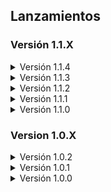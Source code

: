 ## Lanzamientos

### Versión 1.1.X
<details>
<summary>Versión 1.1.4</summary>

- Agregado un interior modificado a cada luna.
- Agregados los siguientes mods: PoolRooms (Jugabilidad), FairAI (Jugabilidad) y BunkbedRevive (Jugabilidad).
- Ahora puedes revivir a tus compañeros caídos por el 100% de tu cuota actual. (Favorece el Early Game)

</details>

<details>
<summary>Versión 1.1.3</summary>

- Arreglado el spawn de Office en la Luna de Dine. (el interior no estaba saliendo)

</details>

<details>
<summary>Versión 1.1.2</summary>

- Actualizada correctamente la lista dependencias.

</details>

<details>
<summary>Versión 1.1.1</summary>

- Eliminados los siguientes mods: ShowAmmoCount (Jugabilidad)
- Agregados los siguientes mods: LC Office (Jugabilidad), MoreInteriors (Jugabilidad), MinecraftStrongholdInterior (Jugabilidad) y NavMeshInCompany (Calidad).
- Actualizaciones disponibles de todos los mods. (12/2/24)
- Precios de las lunas reducidos y también reducido el precio de algunos elementos de la tienda.

</details>

<details>
<summary>Versión 1.1.0</summary>

- Eliminados los siguientes mods: 1000 Quota Stare (Cosmético), AmongUsSuits (Cosmético), BigBossSuit (Cosmético), Brutal Company Plus (Jugabilidad) y  YoutubeBoombox (Entretenimiento).
- Agregados los siguientes mods: BetterEXP (Calidad), Boombox Controller (Entretenimiento), Brutal Company Minus (Jugabilidad), DiscountAlert (Calidad), Herobrine (Entidad), Malfunctions (Jugabilidad), MoreItems (Calidad), Peepers (Entidad), QuotaSettings y Touchscreen (Jugabilidad).
- Mejoras en el "README".
- Actualizaciones disponibles de todos los mods. (11/2/24)

</details>

### Version 1.0.X
<details>
<summary>Versión 1.0.2</summary>

- Retoques en el "README" y agregado el "CHANGELOG".

</details>

<details>
<summary>Versión 1.0.1</summary>

- Arreglos en el manifest.json. (Fallido también)

</details>

<details>

<summary>Versión 1.0.0</summary>

- Lanzamiento. (Fallido)

</details>